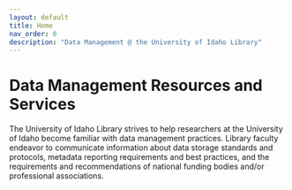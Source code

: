 ```yaml
---
layout: default
title: Home
nav_order: 0
description: "Data Management @ the University of Idaho Library"
---
```


# Data Management Resources and Services

The University of Idaho Library strives to help researchers at the University of Idaho become familiar with data management practices. 
Library faculty endeavor to communicate information about data storage standards and protocols, metadata reporting requirements and best practices, and the requirements and recommendations of national funding bodies and/or professional associations.
